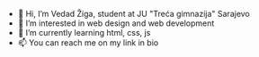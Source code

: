 - 👋 Hi, I’m Vedad Žiga, student at JU "Treća gimnazija" Sarajevo
- 👀 I’m interested in web design and web development
- 🌱 I’m currently learning html, css, js 
- 📫 You can reach me on my link in bio

<!---
zigavedad/zigavedad is a ✨ special ✨ repository because its `README.md` (this file) appears on your GitHub profile.
You can click the Preview link to take a look at your changes.
--->
